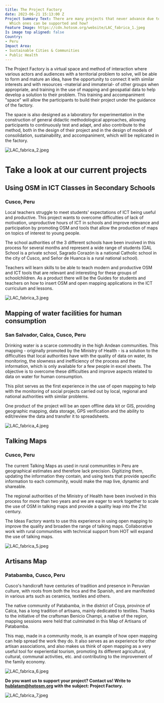```yaml
---
title: The Project Factory
date: 2023-06-21 15:13:00 Z
Project Summary Text: There are many projects that never advance due to lack of support.
  Which ones can be supported and how?
Feature Image: https://cdn.hotosm.org/website/LAC_fabrica_1.jpeg
Is image top aligned: false
Country:
- Peru
Impact Area:
- Sustainable Cities & Communities
- Public Health
---
```


The Project Factory is a virtual space and method of interaction where various actors and audiences with a territorial problem to solve, will be able to form and mature an idea, have the opportunity to connect it with similar interests and with resources -material and immaterial- of other groups when appropriate, and training in the use of mapping and geospatial data to help develop a solution to their problem. This training and accompaniment "space" will allow the participants to build their project under the guidance of the factory. 

The space is also designed as a laboratory for experimentation in the construction of general didactic methodological approaches, allowing participants to continuously test and adapt, and also contribute to the method, both in the design of their project and in the design of models of consolidation, sustainability, and accompaniment, which will be replicated in the factory.

![LAC_fabrica_2.jpeg](https://cdn.hotosm.org/website/LAC_fabrica_2.jpeg)

# Take a look at our current projects

## Using OSM in ICT Classes in Secondary Schools
### Cusco, Peru

Local teachers struggle to meet students' expectations of ICT being useful and productive. This project wants to overcome difficulties of lack of motivation, unproductive hours of ICT in schools and improve relevance and participation by promoting OSM and tools that allow the production of maps on topics of interest to young people.

The school authorities of the 3 different schools have been involved in this process for several months and represent a wide range of students (GAL School is a private school, Sagrado Corazón is a national Catholic school in the city of Cusco, and Señor de Huanca is a rural national school).

Teachers will learn skills to be able to teach modern and productive OSM and ICT tools that are relevant and interesting for these groups of schoolchildren. As a product there will be the Guides for students and teachers on how to insert OSM and open mapping applications in the ICT curriculum and lessons.

![LAC_fabrica_3.jpeg](https://cdn.hotosm.org/website/LAC_fabrica_3.jpeg)

## Mapping of water facilities for human consumption
### San Salvador, Calca, Cusco, Peru

Drinking water is a scarce commodity in the high Andean communities. This mapping - originally promoted by the Ministry of Health - is a solution to the difficulties that local authorities have with the quality of data on water, its monitoring, the slowness and inefficiency of the process and the information, which is only available for a few people in excel sheets. The objective is to overcome these difficulties and improve aspects related to data on water for human consumption.

This pilot serves as the first experience in the use of open mapping to help with the monitoring of social projects carried out by local, regional and national authorities with similar problems.

One product of the project will be an open offline data kit or GIS, providing geographic mapping, data storage, GPS verification and the ability to edit/review the data and transfer it to spreadsheets.

![LAC_fabrica_4.jpeg](https://cdn.hotosm.org/website/LAC_fabrica_4.jpeg)

## Talking Maps
### Cusco, Peru

The current Talking Maps as used in rural communities in Peru are geographical estimates and therefore lack precision. Digitizing them, updating the information they contain, and using texts that provide specific information to each community, would make the map live, dynamic and shareable.

The regional authorities of the Ministry of Health have been involved in this process for more than two years and we are eager to work together to scale the use of OSM in talking maps and provide a quality leap into the 21st century.

The Ideas Factory wants to use this experience in using open mapping to improve the quality and broaden the range of talking maps. Collaborative work with rural communities with technical support from HOT will expand the use of talking maps.

![LAC_fabrica_5.jpeg](https://cdn.hotosm.org/website/LAC_fabrica_5.jpeg)

## Artisans Map
### Patabamba, Cusco, Peru

Cusco's handicraft have centuries of tradition and presence in Peruvian culture, with roots from both the Inca and the Spanish, and are manifested in various arts such as ceramics, textiles and others.

The native community of Patabamba, in the district of Coya, province of Calca, has a long tradition of artisans, mainly dedicated to textiles. Thanks to the initiative of the craftsman Benicio Champi, a native of the region, mapping sessions were held that culminated in this Map of Artisans of Patabamba.

This map, made in a community mode, is an example of how open mapping can help spread the work they do. It also serves as an experience for other artisan associations, and also makes us think of open mapping as a very useful tool for experiential tourism, promoting its different agricultural, cultural, communal activities, etc. and contributing to the improvement of the family economy.

![LAC_fabrica_6.jpeg](https://cdn.hotosm.org/website/LAC_fabrica_6.jpeg)

**Do you want us to support your project? Contact us! Write to hublatam@hotosm.org with the subject: Project Factory.**

![LAC_fabrica_7.jpeg](https://cdn.hotosm.org/website/LAC_fabrica_7.jpeg)